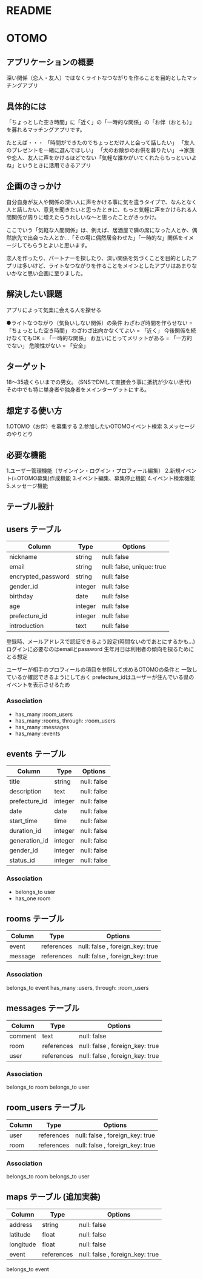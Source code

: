 # README

# OTOMO

## アプリケーションの概要
深い関係（恋人・友人）ではなくライトなつながりを作ることを目的としたマッチングアプリ

## 具体的には
「ちょっとした空き時間」に「近く」の「一時的な関係」の「お伴（おとも）」を募れるマッチングアプリです。

たとえば・・・
「時間ができたのでちょっとだけ人と会って話したい」
「友人のプレゼントを一緒に選んでほしい」
「犬のお散歩のお供を募りたい」
 →家族や恋人、友人に声をかけるほどでない「気軽な誰かがいてくれたらもっといいよね」というときに活用できるアプリ

## 企画のきっかけ
自分自身が友人や関係の深い人に声をかける事に気を遣うタイプで、なんとなく人と話したい、意見を聞きたいと思ったときに、もっと気軽に声をかけられる人間関係が周りに増えたらうれしいな～と思ったことがきっかけ。

ここでいう「気軽な人間関係」は、例えば、居酒屋で隣の席になった人とか、偶然旅先で出会った人とか…「その場に偶然居合わせた」「一時的な」関係をイメージしてもらうとよいと思います。

恋人を作ったり、パートナーを探したり、深い関係を気づくことを目的としたアプリは多いけど、ライトなつながりを作ることをメインとしたアプリはあまりないかなと思い企画に至りました。

## 解決したい課題
アプリによって気楽に会える人を探せる

●ライトなつながり（気負いしない関係）の条件
 わざわざ時間を作らせない = 「ちょっとした空き時間」
 わざわざ出向かなくてよい = 「近く」
 今後関係を続けなくてもOK = 「一時的な関係」
 お互いにとってメリットがある = 「一方的でない」
 危険性がない = 「安全」

## ターゲット
18～35歳くらいまでの男女。
(SNSでDMして直接会う事に抵抗が少ない世代)
その中でも特に単身者や独身者をメインターゲットにする。

## 想定する使い方
1.OTOMO（お伴）を募集する
2.参加したいOTOMOイベント検索
3.メッセージのやりとり

## 必要な機能

1.ユーザー管理機能（サインイン・ログイン・プロフィール編集）
2.新規イベント(=OTOMO募集)作成機能
3.イベント編集、募集停止機能
4.イベント検索機能
5.メッセージ機能


## テーブル設計

## users テーブル

| Column             | Type   | Options     |
| ------------------ | ------ | ----------- |
| nickname           | string | null: false |
| email              | string | null: false, unique: true | 
| encrypted_password | string | null: false |
| gender_id          | integer | null: false | 
| birthday           | date   | null: false |
| age                | integer | null: false |
| prefecture_id      | integer | null: false |
| introduction       | text   | null: false |

登録時、メールアドレスで認証できるよう設定(時間ないのであとにするかも…)
ログインに必要なのはemailとpassword
生年月日は利用者の傾向を探るためにとる想定

ユーザーが相手のプロフィールの項目を参照して求めるOTOMOの条件と
一致しているか確認できるようにしておく
prefecture_idはユーザーが住んでいる県のイベントを表示させるため

### Association
- has_many :room_users
- has_many :rooms, through: :room_users
- has_many :messages
- has_many :events

## events テーブル

| Column             | Type   | Options     |
| ------------------ | ------ | ----------- |
| title              | string | null: false |
| description        | text   | null: false |
| prefecture_id      | integer | null: false |
| date               | date | null: false |
| start_time         | time | null: false |
| duration_id        | integer | null: false |
| generation_id      | integer | null: false |
| gender_id          | integer | null: false |
| status_id          | integer | null: false |

### Association
- belongs_to user
- has_one room

## rooms テーブル

| Column             | Type   | Options     |
| ------------------ | ------ | ----------- |
| event              | references | null: false , foreign_key: true |
| message            | references | null: false , foreign_key: true |

### Association
belongs_to event
has_many :users, through: :room_users


## messages テーブル

| Column             | Type   | Options     |
| ------------------ | ------ | ----------- |
| comment            | text | null: false |
| room            | references | null: false , foreign_key: true |
| user            | references | null: false , foreign_key: true |

### Association
belongs_to room
belongs_to user


## room_users テーブル
| Column             | Type   | Options     |
| ------------------ | ------ | ----------- |
| user               | references | null: false , foreign_key: true |
| room               | references | null: false , foreign_key: true |

### Association
belongs_to room
belongs_to user


## maps テーブル (追加実装)

| Column             | Type   | Options     |
| ------------------ | ------ | ----------- |
| address            | string | null: false |
| latitude           | float   | null: false |
| longitude          | float | null: false |
| event              | references | null: false , foreign_key: true |

belongs_to event
